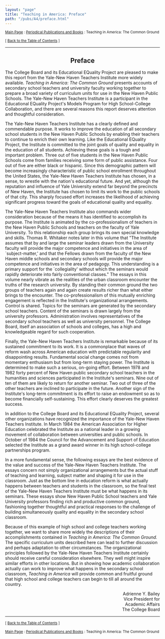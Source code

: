 ```yaml
---
layout: "page"
title: "Teaching in America: Preface"
path: "/pubs/A4/preface.html"
---
```

<main>
<p><small><a href="/">Main Page</a> : <a href="/pubs/">Periodical Publications and Books</a> : Teaching in America: The Common Ground</small></p>
<p><small>[ <a href="/pubs/A4/">Back to the Table of Contents</a> ]</small></p>
<hr/>
<h2 align="CENTER">Preface</h2>
<p>The College Board and its Educational EQuality Project are
pleased to make this report from the Yale-New Haven Teachers Institute more
widely available. <i>Teaching in America: The Common Ground</i> presents
accounts of secondary school teachers and university faculty working
together to prepare a broad variety of curriculum units for use in the New
Haven Public Schools. The Yale-New Haven Teachers Institute is a
participant in the Educational EQuality Project's Models Program for High
School-College Collaboration, and there are several reasons this report
deserves attention and thoughtful consideration.</p>
<p>The Yale-New Haven Teachers Institute has a clearly defined and
commendable purpose. It works to improve the education of all secondary
school students in the New Haven Public Schools by enabling their teachers
to continue to enrich their own learning. Like the Educational EQuality
Project, the Institute is committed to the joint goals of quality and
equality in the education of all students. Achieving these goals is a tough
and important problem. Three out of five students in the New Haven Public
Schools come from families receiving some form of public assistance. Four
out of five are either black or hispanic. Since this demographic pattern
will become increasingly characteristic of public school enrollment
throughout the United States, the Yale-New Haven Teachers Institute has
chosen, in a sense, to wrestle with the nation's educational future. And
yet, although the reputation and influence of Yale University extend far
beyond the precincts of New Haven, the Institute has chosen to limit its
work to the public schools of that city. This sharply focused effort
increases the likelihood of achieving significant progress toward the goals
of educational quality and equality.</p>
<p>The Yale-New Haven Teachers Institute also commands wider consideration
because of the means it has identified to accomplish its purpose. The
Institute is animated by the co-professionalism of teachers in the New
Haven Public Schools and teachers on the faculty of Yale University. To
this relationship each group brings its own special knowledge and skills.
Thomas R. Whitaker notes later in this volume that "The Institute assumes
that by and large the seminar leaders drawn from the University faculty
will provide the major competence and initiatives in the area of
`subject-matter,' and that the Fellows drawn from the faculty of the New
Haven middle schools and secondary schools will provide the major
competence and initiatives in the area of pedagogy. This understanding is a
primary support for the `collegiality' without which the seminars would
rapidly deteriorate into fairly conventional classes." The essays in this
volume nearly vibrate as the realities of the urban classroom encounter the
truths of the research university. By standing their common ground the two
groups of teachers again and again create results richer than what either
brings to the encounter. The co-professionalism of this mutually enriching
engagement is reflected in the Institute's organizational arrangements.
Control is shared. Topics for the seminars are generated by the secondary
school teachers. Content of the seminars is drawn largely from the
university professors. Administration involves representatives of the
secondary school teachers as well as university personnel. The College
Board, itself an association of schools and colleges, has a high and
knowledgeable regard for such cooperation.</p>
<p>Finally, the Yale-New Haven Teachers Institute is remarkable because of
its sustained commitment to its work. It is a commonplace that waves of
reform wash across American education with predictable regularity and
disappointing results. Fundamental social change comes not from momentary
enthusiasm but from long-term staying power. The Institute is determined to
make such a serious, on-going effort. Between 1978 and 1982 forty percent
of New Haven public secondary school teachers in the humanities and
sciences participated in the Institute's seminars. Nine out of ten of them
are likely to return for another seminar. Two out of three of the other
teachers are inclined to participate in the future. Another sign of the
Institute's long-term commitment is its effort to raise an endowment so as
to become financially self-sustaining. This effort clearly deserves the
greatest success.</p>
<p>In addition to the College Board and its Educational EQuality Project,
several other organizations have recognized the importance of the Yale-New
Haven Teachers Institute. In March 1984 the American Association for Higher
Education celebrated the Institute as a national leader in a growing
movement of collaboration between universities and public schools. In
October of 1984 the Council for the Advancement and Support of Education
selected the Institute as a grand award winner in its high school-college
partnerships program.</p>
<p>In a more fundamental sense, the following essays are the best evidence
of the value and success of the Yale-New Haven Teachers Institute. The
essays concern not simply organizational arrangements but the actual stuff
of teaching and learning, subject matter and shaping it for use in the
classroom. Just as the bottom line in education reform is what actually
happens between teachers and students in the classroom, so the final test
of the Yale-New Haven Teachers Institute must be what happens in its
seminars. These essays show New Haven Public School teachers and Yale
University professors finding rich and productive common ground, fashioning
together thoughtful and practical responses to the challenge of building
simultaneously quality and equality in the secondary school classroom.</p>
<p>Because of this example of high school and college teachers working
together, we want to share more widely the descriptions of their
accomplishments contained in <i>Teaching in America: The Common Ground.</i>
The specific curriculum units described here can lead to further discussion
and perhaps adaptation to other circumstances. The organizational
principles followed by the Yale-New Haven Teachers Institute certainly
should receive careful consideration elsewhere. They well might inspire
similar efforts in other locations. But in showing how academic
collaboration actually can work to improve what happens in the secondary
school classroom, <i>Teaching in America</i> will provide common and
fruitful ground that high school and college teachers can begin to till all
around the country.</p>
<p align="RIGHT">Adrienne Y. Bailey<br/>
Vice President for<br/>
Academic Affairs<br/>
The College Board</p>
<hr/>
<p><small>[ <a href=".\">Back to the Table of Contents</a> ]</small></p>
<p><small><a href="..\..\">Main Page</a> : <a href="..\">Periodical Publications and Books</a> : Teaching in America: The Common Ground</small></p>
</main>
